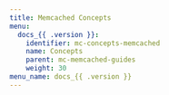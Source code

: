 ```yaml
---
title: Memcached Concepts
menu:
  docs_{{ .version }}:
    identifier: mc-concepts-memcached
    name: Concepts
    parent: mc-memcached-guides
    weight: 30
menu_name: docs_{{ .version }}
---
```

